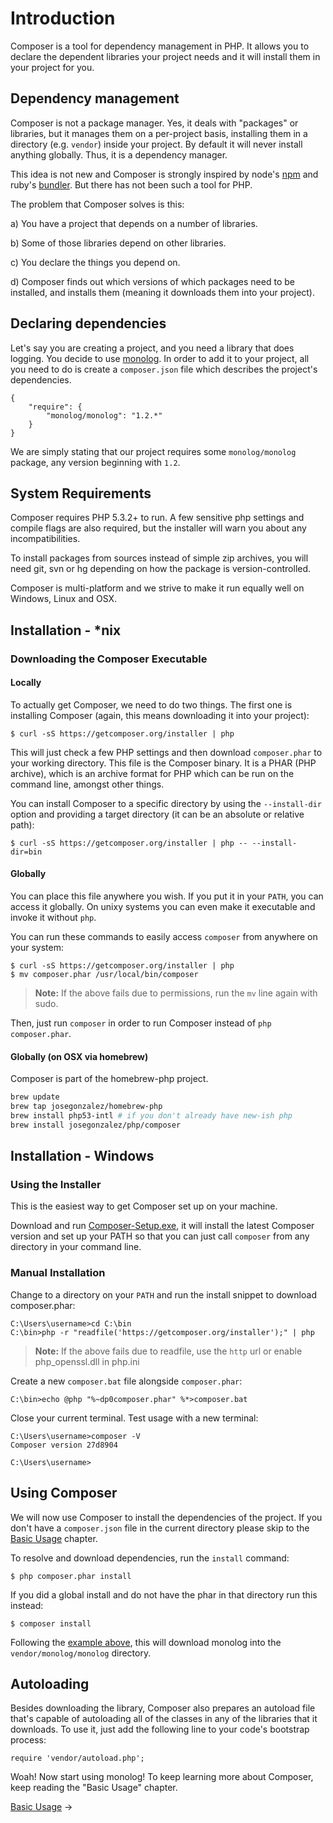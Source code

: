 # Introduction

Composer is a tool for dependency management in PHP. It allows you to declare
the dependent libraries your project needs and it will install them in your
project for you.

## Dependency management

Composer is not a package manager. Yes, it deals with "packages" or libraries, but
it manages them on a per-project basis, installing them in a directory (e.g. `vendor`)
inside your project. By default it will never install anything globally. Thus,
it is a dependency manager.

This idea is not new and Composer is strongly inspired by node's [npm](http://npmjs.org/)
and ruby's [bundler](http://gembundler.com/). But there has not been such a tool
for PHP.

The problem that Composer solves is this:

a) You have a project that depends on a number of libraries.

b) Some of those libraries depend on other libraries.

c) You declare the things you depend on.

d) Composer finds out which versions of which packages need to be installed, and
   installs them (meaning it downloads them into your project).

## Declaring dependencies

Let's say you are creating a project, and you need a library that does logging.
You decide to use [monolog](https://github.com/Seldaek/monolog). In order to
add it to your project, all you need to do is create a `composer.json` file
which describes the project's dependencies.

    {
        "require": {
            "monolog/monolog": "1.2.*"
        }
    }

We are simply stating that our project requires some `monolog/monolog` package,
any version beginning with `1.2`.

## System Requirements

Composer requires PHP 5.3.2+ to run. A few sensitive php settings and compile
flags are also required, but the installer will warn you about any
incompatibilities.

To install packages from sources instead of simple zip archives, you will need
git, svn or hg depending on how the package is version-controlled.

Composer is multi-platform and we strive to make it run equally well on Windows,
Linux and OSX.

## Installation - *nix

### Downloading the Composer Executable

#### Locally

To actually get Composer, we need to do two things. The first one is installing
Composer (again, this means downloading it into your project):

    $ curl -sS https://getcomposer.org/installer | php

This will just check a few PHP settings and then download `composer.phar` to
your working directory. This file is the Composer binary. It is a PHAR (PHP
archive), which is an archive format for PHP which can be run on the command
line, amongst other things.

You can install Composer to a specific directory by using the `--install-dir`
option and providing a target directory (it can be an absolute or relative path):

    $ curl -sS https://getcomposer.org/installer | php -- --install-dir=bin

#### Globally

You can place this file anywhere you wish. If you put it in your `PATH`,
you can access it globally. On unixy systems you can even make it
executable and invoke it without `php`.

You can run these commands to easily access `composer` from anywhere on your system:

    $ curl -sS https://getcomposer.org/installer | php
    $ mv composer.phar /usr/local/bin/composer

> **Note:** If the above fails due to permissions, run the `mv` line
> again with sudo.

Then, just run `composer` in order to run Composer instead of `php composer.phar`.

#### Globally (on OSX via homebrew)

Composer is part of the homebrew-php project.

```sh
brew update
brew tap josegonzalez/homebrew-php
brew install php53-intl # if you don't already have new-ish php
brew install josegonzalez/php/composer
```

## Installation - Windows

### Using the Installer

This is the easiest way to get Composer set up on your machine.

Download and run [Composer-Setup.exe](https://getcomposer.org/Composer-Setup.exe),
it will install the latest Composer version and set up your PATH so that you can
just call `composer` from any directory in your command line.

### Manual Installation

Change to a directory on your `PATH` and run the install snippet to download
composer.phar:

    C:\Users\username>cd C:\bin
    C:\bin>php -r "readfile('https://getcomposer.org/installer');" | php

> **Note:** If the above fails due to readfile, use the `http` url or enable php_openssl.dll in php.ini

Create a new `composer.bat` file alongside `composer.phar`:

    C:\bin>echo @php "%~dp0composer.phar" %*>composer.bat

Close your current terminal. Test usage with a new terminal:

    C:\Users\username>composer -V
    Composer version 27d8904

    C:\Users\username>

## Using Composer

We will now use Composer to install the dependencies of the project. If you
don't have a `composer.json` file in the current directory please skip to the
[Basic Usage](01-basic-usage.md) chapter.

To resolve and download dependencies, run the `install` command:

    $ php composer.phar install

If you did a global install and do not have the phar in that directory
run this instead:

    $ composer install

Following the [example above](#declaring-dependencies), this will download
monolog into the `vendor/monolog/monolog` directory.

## Autoloading

Besides downloading the library, Composer also prepares an autoload file that's
capable of autoloading all of the classes in any of the libraries that it
downloads. To use it, just add the following line to your code's bootstrap
process:

    require 'vendor/autoload.php';

Woah! Now start using monolog! To keep learning more about Composer, keep
reading the "Basic Usage" chapter.

[Basic Usage](01-basic-usage.md) &rarr;
